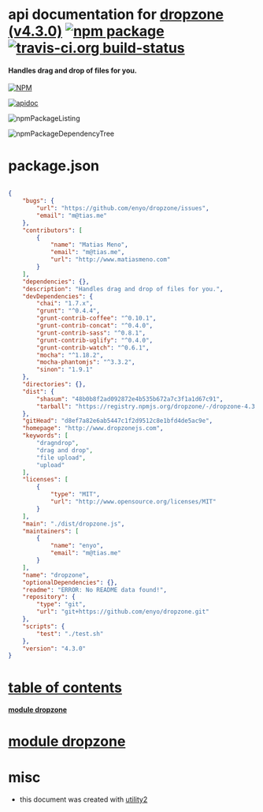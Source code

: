 # api documentation for  [dropzone (v4.3.0)](http://www.dropzonejs.com)  [![npm package](https://img.shields.io/npm/v/npmdoc-dropzone.svg?style=flat-square)](https://www.npmjs.org/package/npmdoc-dropzone) [![travis-ci.org build-status](https://api.travis-ci.org/npmdoc/node-npmdoc-dropzone.svg)](https://travis-ci.org/npmdoc/node-npmdoc-dropzone)
#### Handles drag and drop of files for you.

[![NPM](https://nodei.co/npm/dropzone.png?downloads=true)](https://www.npmjs.com/package/dropzone)

[![apidoc](https://npmdoc.github.io/node-npmdoc-dropzone/build/screenCapture.buildNpmdoc.browser.%252Fhome%252Ftravis%252Fbuild%252Fnpmdoc%252Fnode-npmdoc-dropzone%252Ftmp%252Fbuild%252Fapidoc.html.png)](https://npmdoc.github.io/node-npmdoc-dropzone/build/apidoc.html)

![npmPackageListing](https://npmdoc.github.io/node-npmdoc-dropzone/build/screenCapture.npmPackageListing.svg)

![npmPackageDependencyTree](https://npmdoc.github.io/node-npmdoc-dropzone/build/screenCapture.npmPackageDependencyTree.svg)



# package.json

```json

{
    "bugs": {
        "url": "https://github.com/enyo/dropzone/issues",
        "email": "m@tias.me"
    },
    "contributors": [
        {
            "name": "Matias Meno",
            "email": "m@tias.me",
            "url": "http://www.matiasmeno.com"
        }
    ],
    "dependencies": {},
    "description": "Handles drag and drop of files for you.",
    "devDependencies": {
        "chai": "1.7.x",
        "grunt": "^0.4.4",
        "grunt-contrib-coffee": "^0.10.1",
        "grunt-contrib-concat": "^0.4.0",
        "grunt-contrib-sass": "^0.8.1",
        "grunt-contrib-uglify": "^0.4.0",
        "grunt-contrib-watch": "^0.6.1",
        "mocha": "^1.18.2",
        "mocha-phantomjs": "^3.3.2",
        "sinon": "1.9.1"
    },
    "directories": {},
    "dist": {
        "shasum": "48b0b8f2ad092872e4b535b672a7c3f1a1d67c91",
        "tarball": "https://registry.npmjs.org/dropzone/-/dropzone-4.3.0.tgz"
    },
    "gitHead": "d8ef7a82e6ab5447c1f2d9512c8e1bfd4de5ac9e",
    "homepage": "http://www.dropzonejs.com",
    "keywords": [
        "dragndrop",
        "drag and drop",
        "file upload",
        "upload"
    ],
    "licenses": [
        {
            "type": "MIT",
            "url": "http://www.opensource.org/licenses/MIT"
        }
    ],
    "main": "./dist/dropzone.js",
    "maintainers": [
        {
            "name": "enyo",
            "email": "m@tias.me"
        }
    ],
    "name": "dropzone",
    "optionalDependencies": {},
    "readme": "ERROR: No README data found!",
    "repository": {
        "type": "git",
        "url": "git+https://github.com/enyo/dropzone.git"
    },
    "scripts": {
        "test": "./test.sh"
    },
    "version": "4.3.0"
}
```



# <a name="apidoc.tableOfContents"></a>[table of contents](#apidoc.tableOfContents)

#### [module dropzone](#apidoc.module.dropzone)



# <a name="apidoc.module.dropzone"></a>[module dropzone](#apidoc.module.dropzone)



# misc
- this document was created with [utility2](https://github.com/kaizhu256/node-utility2)
